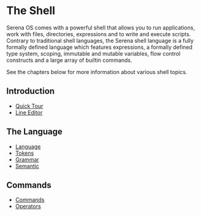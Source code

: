 # The Shell

Serena OS comes with a powerful shell that allows you to run applications, work with files, directories, expressions and to write and execute scripts. Contrary to traditional shell languages, the Serena shell language is a fully formally defined language which features expressions, a formally defined type system, scoping, immutable and mutable variables, flow control constructs and a large array of builtin commands.

See the chapters below for more information about various shell topics.

## Introduction

* [Quick Tour](docs/QuickTour.md)
* [Line Editor](docs/LineEditor.md)

## The Language

* [Language](docs/Language.md)
* [Tokens](docs/Tokens.md)
* [Grammar](docs/Grammar.md)
* [Semantic](docs/Semantic.md)

## Commands

* [Commands](docs/Commands.md)
* [Operators](docs/Operators.md)
